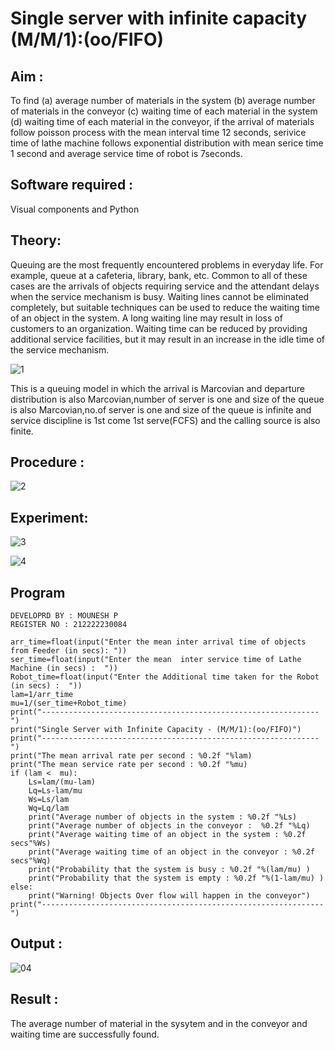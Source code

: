 # Single server with infinite capacity (M/M/1):(oo/FIFO)

## Aim :
To find (a) average number of materials in the system (b) average number of materials in the conveyor (c) waiting time of each material in the system (d) waiting time of each material in the conveyor, if the arrival  of materials follow poisson process with the mean interval time 12 seconds, serivice time of lathe machine follows exponential distribution with mean serice time 1 second and average service time of robot is 7seconds.

## Software required :
Visual components and Python

## Theory:
Queuing are the most frequently encountered problems in everyday life. For example, queue at a cafeteria, library, bank, etc. Common to all of these cases are the arrivals of objects requiring service and the attendant delays when the service mechanism is busy. Waiting lines cannot be eliminated completely, but suitable techniques can be used to reduce the waiting time of an object in the system. A long waiting line may result in loss of customers to an organization. Waiting time can be reduced by providing additional service facilities, but it may result in an increase in the idle time of the service mechanism.

![1](https://github.com/arshatha-palanivel/Single-server-infinite-capacity---Markov-Model/assets/118682484/bd1bbd98-d4c5-4be1-b305-7ef9e1c14771)


This is a queuing model in which the arrival is Marcovian and departure distribution is also Marcovian,number of server is one and size of the queue is also Marcovian,no.of server is one and size of the queue is infinite and service discipline is 1st come 1st serve(FCFS) and the calling source is also finite.

## Procedure :

![2](https://github.com/arshatha-palanivel/Single-server-infinite-capacity---Markov-Model/assets/118682484/d0b2c7ae-8fa7-4bff-96f3-af0fc16e4725)




## Experiment:

![3](https://github.com/arshatha-palanivel/Single-server-infinite-capacity---Markov-Model/assets/118682484/9e6a1fa3-f6e4-411d-a6e1-7aa812e3ca81)

![4](https://github.com/arshatha-palanivel/Single-server-infinite-capacity---Markov-Model/assets/118682484/cd7773a7-4791-4292-9ac1-8be698e7d944)



 
## Program
```
DEVELOPRD BY : MOUNESH P
REGISTER NO : 212222230084

arr_time=float(input("Enter the mean inter arrival time of objects from Feeder (in secs): "))
ser_time=float(input("Enter the mean  inter service time of Lathe Machine (in secs) :  "))
Robot_time=float(input("Enter the Additional time taken for the Robot (in secs) :  "))
lam=1/arr_time
mu=1/(ser_time+Robot_time)
print("--------------------------------------------------------------")
print("Single Server with Infinite Capacity - (M/M/1):(oo/FIFO)")
print("--------------------------------------------------------------")
print("The mean arrival rate per second : %0.2f "%lam)
print("The mean service rate per second : %0.2f "%mu)
if (lam <  mu):
    Ls=lam/(mu-lam)
    Lq=Ls-lam/mu
    Ws=Ls/lam
    Wq=Lq/lam
    print("Average number of objects in the system : %0.2f "%Ls)
    print("Average number of objects in the conveyor :  %0.2f "%Lq)
    print("Average waiting time of an object in the system : %0.2f secs"%Ws)
    print("Average waiting time of an object in the conveyor : %0.2f secs"%Wq)
    print("Probability that the system is busy : %0.2f "%(lam/mu) )
    print("Probability that the system is empty : %0.2f "%(1-lam/mu) )
else:
    print("Warning! Objects Over flow will happen in the conveyor")
print("---------------------------------------------------------------")
```

## Output :

![04](https://github.com/arshatha-palanivel/Single-server-infinite-capacity---Markov-Model/assets/118682484/0b3476e8-48b9-4aba-b24b-c13c4e1fb815)


## Result :
The average number of material in the sysytem and in the conveyor and waiting time are successfully found.
